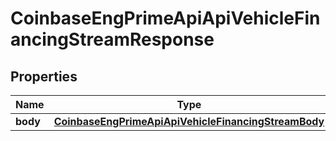 
# CoinbaseEngPrimeApiApiVehicleFinancingStreamResponse

## Properties
Name | Type | Description | Notes
------------ | ------------- | ------------- | -------------
**body** | [**CoinbaseEngPrimeApiApiVehicleFinancingStreamBody**](CoinbaseEngPrimeApiApiVehicleFinancingStreamBody.md) |  |  [optional]



